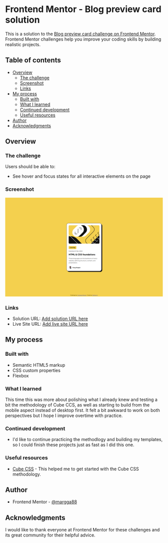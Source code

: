 # Frontend Mentor - Blog preview card solution

This is a solution to the [Blog preview card challenge on Frontend Mentor](https://www.frontendmentor.io/challenges/blog-preview-card-ckPaj01IcS). Frontend Mentor challenges help you improve your coding skills by building realistic projects. 

## Table of contents

- [Overview](#overview)
  - [The challenge](#the-challenge)
  - [Screenshot](#screenshot)
  - [Links](#links)
- [My process](#my-process)
  - [Built with](#built-with)
  - [What I learned](#what-i-learned)
  - [Continued development](#continued-development)
  - [Useful resources](#useful-resources)
- [Author](#author)
- [Acknowledgments](#acknowledgments)


## Overview

### The challenge

Users should be able to:

- See hover and focus states for all interactive elements on the page

### Screenshot

![](./preview.png)

### Links

- Solution URL: [Add solution URL here](https://your-solution-url.com)
- Live Site URL: [Add live site URL here](https://your-live-site-url.com)

## My process

### Built with

- Semantic HTML5 markup
- CSS custom properties
- Flexbox


### What I learned

This time this was more about polishing what I already knew and testing a bit the methodology of Cube CCS, as well as starting to build from the mobile aspect instead of desktop first. It felt a bit awkward to work on both perspectives but I hope I improve overtime with practice.

### Continued development

- I'd like to continue practicing the methodlogy and building my templates, so I could finish these projects just as fast as I did this one. 

### Useful resources

- [Cube CSS](https://blog.logrocket.com/cube-css-alternative-css-methodology/) - This helped me to get started with the Cube CSS methodology.


## Author

- Frontend Mentor - [@margga88](https://www.frontendmentor.io/profile/margga88)


## Acknowledgments

I would like to thank everyone at Frontend Mentor for these challenges and its great community for their helpful advice.
